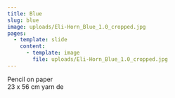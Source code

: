 ```yaml
---
title: Blue
slug: blue
image: uploads/Eli-Horn_Blue_1.0_cropped.jpg
pages:
  - template: slide
    content:
      - template: image
        file: uploads/Eli-Horn_Blue_1.0_cropped.jpg
---
```


Pencil on paper  
23 x 56 cm
yarn de
